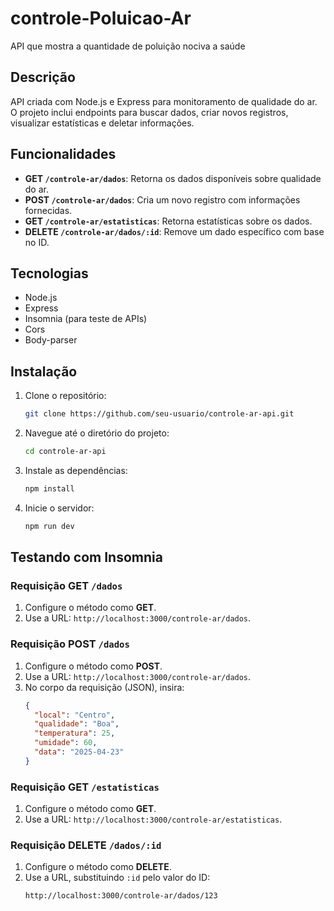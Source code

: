 # controle-Poluicao-Ar
 API que mostra a quantidade de poluição nociva a saúde 

## Descrição
API criada com Node.js e Express para monitoramento de qualidade do ar. O projeto inclui endpoints para buscar dados, criar novos registros, visualizar estatísticas e deletar informações.

## Funcionalidades
- **GET `/controle-ar/dados`**: Retorna os dados disponíveis sobre qualidade do ar.
- **POST `/controle-ar/dados`**: Cria um novo registro com informações fornecidas.
- **GET `/controle-ar/estatisticas`**: Retorna estatísticas sobre os dados.
- **DELETE `/controle-ar/dados/:id`**: Remove um dado específico com base no ID.

## Tecnologias
- Node.js
- Express
- Insomnia (para teste de APIs)
- Cors
- Body-parser

## Instalação
1. Clone o repositório:
    ```bash
    git clone https://github.com/seu-usuario/controle-ar-api.git
    ```
2. Navegue até o diretório do projeto:
    ```bash
    cd controle-ar-api
    ```
3. Instale as dependências:
    ```bash
    npm install
    ```
4. Inicie o servidor:
    ```bash
    npm run dev
    ```

## Testando com Insomnia
### Requisição GET `/dados`
1. Configure o método como **GET**.
2. Use a URL: `http://localhost:3000/controle-ar/dados`.

### Requisição POST `/dados`
1. Configure o método como **POST**.
2. Use a URL: `http://localhost:3000/controle-ar/dados`.
3. No corpo da requisição (JSON), insira:
    ```json
    {
      "local": "Centro",
      "qualidade": "Boa",
      "temperatura": 25,
      "umidade": 60,
      "data": "2025-04-23"
    }
    ```

### Requisição GET `/estatisticas`
1. Configure o método como **GET**.
2. Use a URL: `http://localhost:3000/controle-ar/estatisticas`.

### Requisição DELETE `/dados/:id`
1. Configure o método como **DELETE**.
2. Use a URL, substituindo `:id` pelo valor do ID:
    ```bash
    http://localhost:3000/controle-ar/dados/123
    ```
